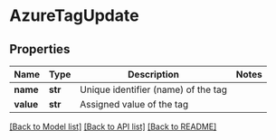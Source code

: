 # AzureTagUpdate

## Properties
Name | Type | Description | Notes
------------ | ------------- | ------------- | -------------
**name** | **str** | Unique identifier (name) of the tag | 
**value** | **str** | Assigned value of the tag | 

[[Back to Model list]](../README.md#documentation-for-models) [[Back to API list]](../README.md#documentation-for-api-endpoints) [[Back to README]](../README.md)


